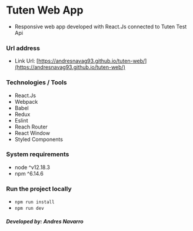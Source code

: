 # Tuten Web App

- Responsive web app developed with React.Js connected to Tuten Test Api

### Url address

- Link Url: [https://andresnavag93.github.io/tuten-web/](https://andresnavag93.github.io/tuten-web/)

### Technologies / Tools

- React.Js
- Webpack
- Babel
- Redux
- Eslint
- Reach Router
- React Window
- Styled Components

### System requirements

- node ^v12.18.3
- npm ^6.14.6

### Run the project locally

- `npm run install`
- `npm run dev`

##### Developed by: Andres Navarro
